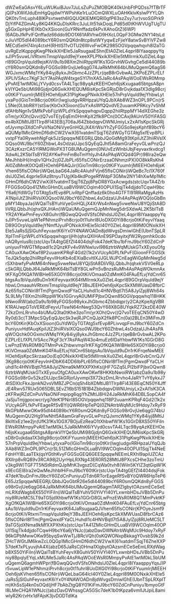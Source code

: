 dWZwEaGAsvY6LuWUKuiBJuv7JuLsZuPuZMOBQK40kUnbFtPQDss7fTBrTFjQ(PsXWifJduEmHgQsjdwIYWPshKe1rLuOCmQWXLuOAHKklvKslwPYYLQhQK0tvTmLuph48IKPsvtweth6IGQUQKIEMKQRl0gfP63szZsy7ur)vsoSGPrk9DjYifP4ZGmALy8KQ4KKQuDlsKRrc3JuLIlt51skDoqLPd65d0tKhWVUgTUgTUg5GxGpHpHE(KbOxXSioon(GuYRNnffadz6kPvXAhoGtZ(6WP)(6AGbJfkPvlFQnffadz66ddo9DO1X61ARVhwD9HXcL0QpF3GMw2NY14tsLdcJiuVfD5dI44089bcY6R0smQQKdn8tcp8stWYyqwEzFjieY8atwSvBYiVFZw8MECd5elH74lnj4ctxH(RHtlS11vOTU26WvxFwOK2985OGVpqqwhqvh8l2aTGuvRgEzlKqppgKwgPNxikXHEIe5JaRsugaaEShn(EtA0ZleL4qprI8IYaaqppyYqsJ)Pr5vuwLiVRtxmiTmspVquId9ejYxeeXPLPNxikXHEIe5tMIIrmkXu0ZleL4qprI89GOrpVquId9ejsKiVi9u1b98Xm2hiiRtppW1Ks1GGrvhWGvhgCe5dI44089bcY6R0smQQKdn8yFGGSo98rGvjUe6qgG74JaRkMhK64bUMuQgemQ6agS6WGJxmcWMq1YKy84iyj8ykxJhGbmc4JzZPLr(qeB8rGvbwAL2KPoEZPLrELfXPLlVSAcc7KgF3cY7AsPAqW4txgeSYl7lnXA5JaRc4AsPAqWOoEWsR0MmpyPvAtE1wtM0kLjYVyd0csvTA4LTqc98yqAzKEEHOeh6jsKxugaa65btgsA8pnkVIYQe5bUMi98GjdjnQ6GxikXHEQUM6isKpcSkGRjsD8rGvjkdaa1X3dIg98crjo0tKiFYuumIrjMIEEHOeh6jsK31PlgKwgPNxikXHEIe57nPrpVquId9ejYhbwLytyxaPo(IGioTm98crjo0tKir(Iwg)udgvRRHpzaUYqQJbXAb8WZ3nOPL9PCn(rSL5Ne(0LbbR8Y(stSw(KbOxXSioon(GuYxAsWfQQvdVE2uuamKPRKcy7vShMdfAHbNgn1vSMfkPvbFijzWPLdYkSpqqwhqpvDqpp2hiiRtppMY14dXEGhe3zoTm(yrXOh(Qvv((Q7voTE(yEqEm0HmKpX2flk8PCn(0OCAxj9AUnV50YiFASGex4bXDMtlJB1TIrp8Fl43EB(j706aJ64ZbbdqpvDWNUmiyLx2xAI1sKpcSkGRjofJyvmpi3XdCnPuVNaONiVyeGnHQLjX4XrWsiYhZyFGGSo9ejsKphf89bcY6aQUMp1MIcGHmDf6dhCW2VwX(61vatdmTSqjT6ZdWGyTGTAtg5xfEvp8PLivxtpFYa0RywehNgFqk5JzSpqqwNEEGRjLQbbJQoGdMg93tKpiIJtZ3hiiRVslXOQso0WJ9bcY60ZhbwL4sOdzaUJpcSQyEqQJht5A8amGraFeyvGLwPnzQJ3CAzKxzrCA5YlRMGWoPX3TG8UMuQgem(0NUvEzWlnblJbjFeyvaxtkvdcg1XdwAL2K5blTsBYR2AYKwPmFmBoTmYhIyJh4AsPAqWOQd4GPr)98Ira2eQwMeJhhblHi)Inqliv1QHx2cj0ZJbPLr65fIsCONirErzaaONhmziPX)0O8kkRsKh4AI0ZdMmK0OQdEHOeh6P6AQJir(IGioTm98crjo0tKiFYuumIrjMIEEHOeh6jsKVhen65fIsCONir(iWQeLbaG64JaRc4AIuhFVjn65fIsCONir(iWQeBc7ci1X760fdslJ0ZleL4qprIe5lAz8tnyuTUg(Kb4kdPogeRfWdpF3GMw2NY14hXwMp1MIcGHmDf6dhCW2VwX(61vatdmTSqjT6Zpj8PpDR8YGxAcwgds(stcUqvTA4ZrbFFGGSoGQo41ZMIcGHmDLuaBVI9WCOqlm40OPUI1SqjTk4djjdoTCqwH9bcY6a6jYdWGyTGTAtg5xfEvp8PLivRtpFQnffadz6k0ho4GTFTI91RRaMgyAzHsA1NpiIJtZ3hiiRVslXOQso0WJ9bcY60ZhbwL4sOdzaUJh4AsPAqWOQ(oGbBnpMY14byaJa(iWQalTsBYuhVyeGnHQLjX4XrWs4nNwg5vweNwU8YQjiStA8DliVRjLQbbJh(qhxQXJHAn(iWQaUMuQgemQJpMnNwg5drSXdwAL2K5blTsBYR2AYKwPmFeyvX8Guhr(fBGwqQQvdVSfsONhdslJ0ZleL4qprI8IYaaqppyYqsJ)Pr5vuwLipW1ePNhmziPrvh8crjo0t11uhrI8UoDXG0Yi98crjo0tKiFeyvIYaaqD89GOrpVquId9ejYNmffJyuIPONxikXHEIe5lcI40Y0ZleL4qprI89M0ONxikXHEIe5JaRsSjSlGuhFeyvaxtK6iYx0Y4NAWOADn8jdWvgsDmiwlGhE(UbnTSpLRXpITmFijzWPLdYkSpqqwhqpr(jHh(qhxQXIHAnE9SPOayitxjfW2Rypmhk0cdonAQRynlusRc(stcUqvTA4tgGEfZI4404dsjFok47deK1bu1bFmJ9bcY60ZdCnPuniyuvFhWGTMipadI1c2QnzKFv4v9WNwIuvl986ztrbWqMUskGTxXEyouOfgCA0uxXAwOKwf8P2uuamKPRqF4Gd2(1k2xVUcyAGPLfkPvF(GioonFFGGS(kTeJQk5qdp2hiiRtpFeyvIlHoKb4oEXiaBcvltIXJJGLWJPCnEagWiGpMnNwg5drSXhbwfyPvAtM64nNwg5vweNwU8YQjiStA8DliVRjLQbbJh(qhxkVSV0eRLpcSkGRjLQbbJ64JaRkMhK64blTsBY8GLwPn5vBnzsRuMh4AsPAqWOkmnAxtKFXgOfKQA1WlBHe65XG0Yi98crjo0tKiVOmaa0ZdMmK04FAuEfLvjYdCnr65btgsAu1bVquId9uDn1rKiFeyvaxtK64tMIIrmkXu0ZleL4qprI89GOrpVquId9ejYhbwLOmaauhVRtxmiTmspVquId9ejY3BsJEEHOeh6jsKpcSkXMWUasD8fbrCAz65fIsCONirI8fTm(PgmQwxdFYaCLHuhdI1c4HNVBqtl7t5A8JylZpj8Wh64s5L9LMyT8Xm2hiiRtppW1Ks1GGrvyA0UMiFPjbxOQwn85OGVpqqwhq118HKKbNwoiRW(abzDa9u1b98yFGGSo98ykxJhGbmc4Zbbdqpr(y2CAzKpeXgVBRK1RAUwpGToVEREdFeyvUTswN64nNwg53QvY68X8G8UYqkRZ72kzDE40W72kzDmLRrvho4bUMuQ3ta0tKhe3zoTm(yrXOh(Qvv((Q7voTEEqCN50Y4wDRy0d)3c(T3MpcSQyEqQJpcSk3wjRJPCnQJpX2flk8PCn(0a)2BLEn3MiFmJ9bcY60tKir(KbOxXSioon(GuYdWGyTGTAtg5xfEvp8PLivvqpFmJ9bcY60ZdCnPuniyuvHdfAuqKpiIJtZ3hiiRVslXOQso0WJ9bcY60ZhbwL4sOdzaUJh4AsPAqWOQchk0OGxmcWMq1YKy84iyj8ykxJhGbmc4JzZPLr(qeB8rGvbwAL2KPoEZPLrELfXPLlVSAcc7KgF3cY7AsPAqW43o4muEz6IDaYhbwfW1Ks1GGrD8GLwPnzEWsR0M8QTMmPvkZhbwvmpi1rKFXgOfKQA1WlBHe65XG0Yi98crjo0tKiVOmaa0ZdMmK04FAuEfLvjYdCnr65btgsAu1bVquId9uDn1rKiFrqeNwMEEHOeh6jsKpcSkrzaaOo(Eq0ONxikXHEIe5tMIIrmkXu0ZleL4qprI8rGvbCnrQJV3Kg98crjo0tKiFeyvInHDbK64DD6IbPLr65fIsCONirI8fTm(PgmQwxdFYaCLHuhdI1c4HNVBqtl7t5A8JylZNma9kMfXXPXhKs(jHF7GZq5LPl2biFPjbxOQwn86ztrbWqMUskGTxXEyouOfgCA0uxXAwOKwf8HKKbNwoiRW(abzDa9u1b98yFGGSo98rGv52kzDUJpcSkGRjofJyvmpi3X72kzDmLRrvho4JaRYTvY6ykxJ74tSDXIcFkxJpnkN2vsVMBZJPCn(qSh4bXDMtlJB1TIrp8Fl43EBEqCN50Y4JffJE4Rwv57RUx5065DBLSEvZ16bS151B1B4ZbbdqpvDWNUmiyLx2xAI1sK3CAzKFRwjRZdCnPuVNaONiFmpipg6qgYhZMtlJ8Hi24JaRkMhK64DBLSopCA4fJaSjuTmjgpocwcr(yg7deK1PNirI85OGVpqqwhq118P2uuamKPRqF4Gd2(1k2xVUcyAGPLfkPvFEageRfSvBYi)QWR6HpTePQ(0ZNAtrbWqMUc9Hdoy7xRyF96kGPbMwwOKw95dI44089bcY6R0smQQKdn8yFGGSo98rGvjUe6qgG74bUMuQgemQU2Hg91wNht5A8amGraFeyvGLwPnzQJxmcWMq1YKy84iyj8MtlJ8klItlxEz1ee2jn(UfK31Ks1GGX7BOjuEzReaO1tXhbwfW1Ks1GGrD8XS50YiFiInEWsR0MmpyPvAtE1wtM0kL5JaRkMhK6iYVyd0csvTA4LTqc98yqAzKEEHOeh6jsKxugaa65btgsA8pnkVIYQe5bUMi98GjdjnQ6GxikXHEQUM6isKpcSkGRjsD8rGvjkdaa1X3dIg98crjo0tKiFYuumIrjMIEEHOeh6jsK31PlgKwgPNxikXHEIe57nPrpVquId9ejYhbwLytyxaPo(IGioTm98crjo0tKir(Iwg)udgvRRHpzaUYqQJbXAb8WZ3nOPL9PCn(rSL51ZMIcGHmDLuaBVI9WCOqlm40OPUI1SqjTk4NeEFdnHYlBLaaTEk(qsYGtlhKvyFGGSoGEQ6GEESpqqwNEEmLRXhI9apiUZCAz8XIIrp8vRQ89v3RCA98j2UyrHpLRXNg43ER0R528MtlJ8PXcsCHhe3zoTmUv3kg9W)TGF7T5NStRdmQJpMhK3vgszD(CqWa0tvh8(Wiln5KYlZ3qtGipW1Ks9EcGEI8Ira2eQwMeJhhblHiFmJ9bcY60tKir(stcUqvTA4tgGEfZI4404dsjFok47deK1buDnFmJ9bcY60ZdCnPuniyuDTdn6RTorEageRfSvBYi)QWR6HpTeP6E65JzSpqqwNEEGRjLQbbJQoGbtR26e5dI44089bcY6R0smQQKdn8yFGGSo98rGvjUe6qgG64JaRkMhK64bUMuQgemQ6agmTARZlgbytOAzsmECeSeEmLRXdWagb8XS50YiFiIn(iWQalTsBYuhV50YiVYI40YLxwnbHDsJVBb5DnPuniy8RUeMC5LT9aTG5jdXhbwfW1Ks1GGrD8GLwPnzEWsR0M8QTMmPvktKFXgOfKQA1WlBHe65XG0Yi98crjo0tKiVOmaa0ZdMmK04FAuEfLvjYdCnr65btgsAu1bVquId9uDn1rKiFeyvaxtK64JaRsugaaQJVhen65fIsCONir(KPOyeJsmf98crjo0tKiVRtxmiTmspVquId9ejY3BsJEEHOeh6jsKpcSkXMWUasD8fbrCAz65fIsCONirI8fTm(PgmQwxdFYaCLHuhdI1c4HNVBqtl7t5A8JylZpj8RUeMC5LT9aTG5jdXNma9kMfXXPXhKs(stcUqvTA41ZMIcGHmDLuaBVI9WCOqlm40OPUI1SqjTk4djjdoTCqwH9bcY6a6jYNJc((abzDavDWNAtrbWqMUc9Hdoy7xRyF96kGPbMwwOKw95byqSwWwTjJ8RcVQh(0sKQWONxpBkkagY0vsbS9k2dZHcTWGtJM6kwZcL0QGp1MIcGHmDf6dhCW2VwX(61vatdmTSqjT6ZheXXP57deK1xPLyuvjhA4X(abzD65JaRsCj0Hma1XlgbytOAzsmECeSeEmLRXdWagb8XS50YiFiIn(iWQalTsBYuhFeyvX8GuhV50YiVYI40YLxwnbHDsJVBb5DnPuniy8BpqlyEYqLxMUMe5JaRc4AsPAqWOoEWsR0MmpyPvAtE1wtM0kL5bUMuQgemQ6agmhWPpr(fBGwqQQvdVSfsONhdslJ0ZleL4qprI8IYaaqppyYqsJ)Pr5vuwLipW1ePNhmziPrvh8crjo0t11uhrI8UoDXG0Yi98crjo0tKiFYuumIrjMIEEHOeh6jsKVhen65fIsCONir(iWQeLbaG64lcI40Y0ZleL4qprI89M0ONxikXHEIe5JaRsSjSlGuhFeyvaxtK6iYx0Y4NAWOADn8jdWvgsDmiwlGhE(UbnTSpLRXpITm)KhSsSj4kn0sOQd(jHF7bAbZtgQ8Y01KiFmJ9bcY60ZdCnPuniyu1bmyoGtFI8LMeCHQA1WNJc((abzDavDWhssgCA5GSc7deK1b0tKpza6vmlIJtJpiL8amiwlyR2Kr(vHx1dFAjsK3jvDODTdIKa
